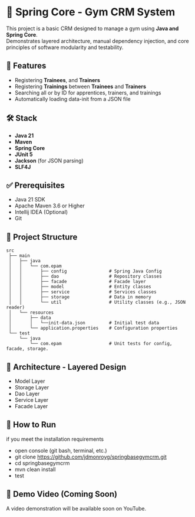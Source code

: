 # 🌱 Spring Core - Gym CRM System

This project is a basic CRM designed to manage a gym using **Java and Spring Core**.  
Demonstrates layered architecture, manual dependency injection, and core 
principles of software modularity and testability.

## 🧩 Features

- Registering **Trainees**, and **Trainers**
- Registering **Trainings** between **Trainees** and **Trainers** 
- Searching all or by ID for apprentices, trainers, and trainings
- Automatically loading data-init from a JSON file

## 🛠 Stack
- **Java 21**
- **Maven**
- **Spring Core**
- **JUnit 5**
- **Jackson** (for JSON parsing)
- **SLF4J**

## ✅ Prerequisites
- Java 21 SDK
- Apache Maven 3.6 or Higher
- Intellij IDEA (Optional)
- Git

## 📁 Project Structure

```
src
 ├── main
 │   ├── java
 │   │   └── com.epam
 │   │       ├── config                # Spring Java Config
 │   │       ├── dao                   # Repository classes
 │   │       ├── facade                # Facade layer
 │   │       ├── model                 # Entity classes
 │   │       ├── service               # Services classes
 │   │       ├── storage               # Data in memory
 │   │       └── util                  # Utility classes (e.g., JSON reader)
 │   └── resources
 │       ├── data
 │       │   └──init-data.json         # Initial test data
 │       └── application.properties    # Configuration properties
 └── test
     └── java
         └── com.epam                  # Unit tests for config, facade, storage.
```

## 🧱 Architecture - Layered Design
- Model Layer
- Storage Layer
- Dao Layer
- Service Layer
- Facade Layer

## 🚀 How to Run
if you meet the installation requirements
- open console (git bash, terminal, etc.)
- git clone https://github.com/jdmonroyg/springbasegymcrm.git
- cd springbasegymcrm
- mvn clean install
- test

## 🎥 Demo Video (Coming Soon)
A video demonstration will be available soon on YouTube.